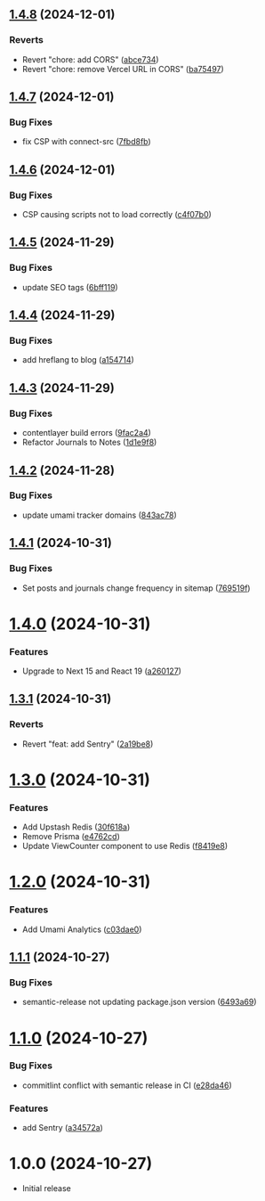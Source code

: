 ## [1.4.8](https://github.com/ruchernchong/portfolio/compare/v1.4.7...v1.4.8) (2024-12-01)

### Reverts

- Revert "chore: add CORS" ([abce734](https://github.com/ruchernchong/portfolio/commit/abce734eb1c211d177b5fc470fc62f53dfe31201))
- Revert "chore: remove Vercel URL in CORS" ([ba75497](https://github.com/ruchernchong/portfolio/commit/ba754972a845ecc540711caeac1ab9809c3202fc))

## [1.4.7](https://github.com/ruchernchong/portfolio/compare/v1.4.6...v1.4.7) (2024-12-01)

### Bug Fixes

- fix CSP with connect-src ([7fbd8fb](https://github.com/ruchernchong/portfolio/commit/7fbd8fb23b70c4fcd5fa980f2c7af166f40218c1))

## [1.4.6](https://github.com/ruchernchong/portfolio/compare/v1.4.5...v1.4.6) (2024-12-01)

### Bug Fixes

- CSP causing scripts not to load correctly ([c4f07b0](https://github.com/ruchernchong/portfolio/commit/c4f07b0e5bd6a544bb4a5d17affc8a3623d1746a))

## [1.4.5](https://github.com/ruchernchong/portfolio/compare/v1.4.4...v1.4.5) (2024-11-29)

### Bug Fixes

- update SEO tags ([6bff119](https://github.com/ruchernchong/portfolio/commit/6bff119b2edaf742092563844e33040e7ed227da))

## [1.4.4](https://github.com/ruchernchong/portfolio/compare/v1.4.3...v1.4.4) (2024-11-29)

### Bug Fixes

- add hreflang to blog ([a154714](https://github.com/ruchernchong/portfolio/commit/a154714a233af432d7d2206e6b51ecb894231207))

## [1.4.3](https://github.com/ruchernchong/portfolio/compare/v1.4.2...v1.4.3) (2024-11-29)

### Bug Fixes

- contentlayer build errors ([9fac2a4](https://github.com/ruchernchong/portfolio/commit/9fac2a4294432d046eaef5d523e7a26f99fc18fc))
- Refactor Journals to Notes ([1d1e9f8](https://github.com/ruchernchong/portfolio/commit/1d1e9f82c934fcd2e375ef2dbe67c7866925d5bc))

## [1.4.2](https://github.com/ruchernchong/portfolio/compare/v1.4.1...v1.4.2) (2024-11-28)

### Bug Fixes

- update umami tracker domains ([843ac78](https://github.com/ruchernchong/portfolio/commit/843ac782cc9b84bfbe821d486ddf3996d4906f6e))

## [1.4.1](https://github.com/ruchernchong/portfolio/compare/v1.4.0...v1.4.1) (2024-10-31)

### Bug Fixes

- Set posts and journals change frequency in sitemap ([769519f](https://github.com/ruchernchong/portfolio/commit/769519f27cfaebaf6cc99886b7fef97466ae1ec4))

# [1.4.0](https://github.com/ruchernchong/portfolio/compare/v1.3.1...v1.4.0) (2024-10-31)

### Features

- Upgrade to Next 15 and React 19 ([a260127](https://github.com/ruchernchong/portfolio/commit/a2601270b25bac20376009aa693879b233822daf))

## [1.3.1](https://github.com/ruchernchong/portfolio/compare/v1.3.0...v1.3.1) (2024-10-31)

### Reverts

- Revert "feat: add Sentry" ([2a19be8](https://github.com/ruchernchong/portfolio/commit/2a19be81d6267b44c84ed76c7cecba9b3cac0757))

# [1.3.0](https://github.com/ruchernchong/portfolio/compare/v1.2.0...v1.3.0) (2024-10-31)

### Features

- Add Upstash Redis ([30f618a](https://github.com/ruchernchong/portfolio/commit/30f618ad5cbc2f71877f30852db6c38d09a0eb6a))
- Remove Prisma ([e4762cd](https://github.com/ruchernchong/portfolio/commit/e4762cdbb17e5e0279d4de0548a214eedbb3288e))
- Update ViewCounter component to use Redis ([f8419e8](https://github.com/ruchernchong/portfolio/commit/f8419e8586ea90f59ae13e4ef757f2ed19fd0721))

# [1.2.0](https://github.com/ruchernchong/portfolio/compare/v1.1.1...v1.2.0) (2024-10-31)

### Features

- Add Umami Analytics ([c03dae0](https://github.com/ruchernchong/portfolio/commit/c03dae089ac16d984b3f94aeef86786b948c25bc))

## [1.1.1](https://github.com/ruchernchong/portfolio/compare/v1.1.0...v1.1.1) (2024-10-27)

### Bug Fixes

- semantic-release not updating package.json version ([6493a69](https://github.com/ruchernchong/portfolio/commit/6493a69b79e3cee57c4dedb19c12937f877efa79))

# [1.1.0](https://github.com/ruchernchong/portfolio/compare/v1.0.0...v1.1.0) (2024-10-27)

### Bug Fixes

- commitlint conflict with semantic release in CI ([e28da46](https://github.com/ruchernchong/portfolio/commit/e28da46e35063104c22bf7f7de4d95975ef9ae98))

### Features

- add Sentry ([a34572a](https://github.com/ruchernchong/portfolio/commit/a34572ae590a873ff23968adbf59bfd09b9ae4a1))

# 1.0.0 (2024-10-27)

- Initial release
